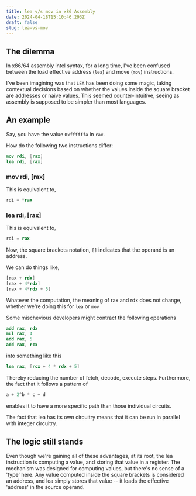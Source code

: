 ```yaml
---
title: lea v/s mov in x86 Assembly
date: 2024-04-18T15:10:46.293Z
draft: false
slug: lea-vs-mov
---
```

## The dilemma

In x86/64 assembly intel syntax, for a long time, I've been confused between the load effective address (`lea`) and move (`mov`) instructions.   

I've been imagining was that `LEA` has been doing some magic, taking contextual decisions based on whether the values inside the square bracket are addresses or naive values. This seemed counter-intuitive, seeing as assembly is supposed to be simpler than most languages.

## An example

Say, you have the value `0xffffffa` in `rax`.

How do the following two instructions differ:

```nasm
mov rdi, [rax]
lea rdi, [rax]
```

### mov rdi, [rax]
This is equivalent to,

```nasm
rdi = *rax
```

### lea rdi, [rax]
This is equivalent to,

```nasm
rdi = rax
```

Now, the square brackets notation, `[]` indicates that the operand is an address.

We can do things like,
```nasm
[rax + rdx]
[rax + 4*rdx]
[rax + 4*rdx + 5]
```

Whatever the computation, the meaning of rax and rdx does not change, whether we're doing this for `lea` or `mov`

Some mischevious developers might contract the following operations

```nasm
add rax, rdx
mul rax, 4
add rax, 5
add rax, rcx
```

into something like this

```nasm
lea rax, [rcx + 4 * rdx + 5]
```
Thereby reducing the number of fetch, decode, execute steps. Furthermore, the fact that it follows a pattern of

```nasm
a + 2^b * c + d
```
enables it to have a more specific path than those individual circuits.

The fact that lea has its own circuitry means that it can be run in parallel with integer circuitry.

## The logic still stands
Even though we're gaining all of these advantages, at its root, the lea instruction is computing a value, and storing that value in a register. The mechanism was designed for computing values, but there's no sense of a 'type' here. Any value computed inside the square brackets is considered an address, and lea simply stores that value -- it loads the effective 'address' in the source operand.

